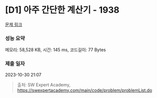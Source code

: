 # [D1] 아주 간단한 계산기 - 1938 

[문제 링크](https://swexpertacademy.com/main/code/problem/problemDetail.do?contestProbId=AV5PjsYKAMIDFAUq) 

### 성능 요약

메모리: 58,528 KB, 시간: 145 ms, 코드길이: 77 Bytes

### 제출 일자

2023-10-30 21:07



> 출처: SW Expert Academy, https://swexpertacademy.com/main/code/problem/problemList.do